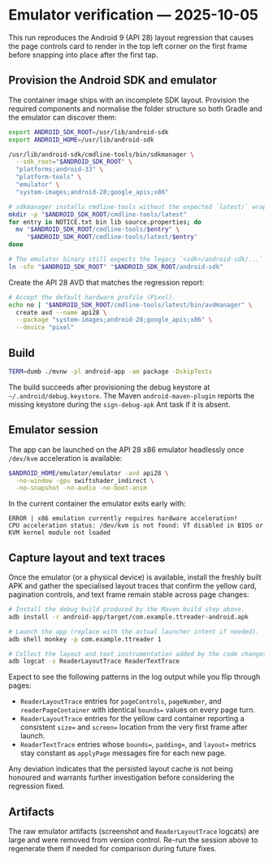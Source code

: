 # Emulator verification — 2025-10-05

This run reproduces the Android 9 (API 28) layout regression that causes the page controls card to render in the top left corner on the first frame before snapping into place after the first tap.

## Provision the Android SDK and emulator

The container image ships with an incomplete SDK layout. Provision the required components and normalise the folder structure so both Gradle and the emulator can discover them:

```bash
export ANDROID_SDK_ROOT=/usr/lib/android-sdk
export ANDROID_HOME=/usr/lib/android-sdk

/usr/lib/android-sdk/cmdline-tools/bin/sdkmanager \
  --sdk_root="$ANDROID_SDK_ROOT" \
  "platforms;android-33" \
  "platform-tools" \
  "emulator" \
  "system-images;android-28;google_apis;x86"

# sdkmanager installs cmdline-tools without the expected `latest/` wrapper.
mkdir -p "$ANDROID_SDK_ROOT/cmdline-tools/latest"
for entry in NOTICE.txt bin lib source.properties; do
  mv "$ANDROID_SDK_ROOT/cmdline-tools/$entry" \
     "$ANDROID_SDK_ROOT/cmdline-tools/latest/$entry"
done

# The emulator binary still expects the legacy `<sdk>/android-sdk/...` hierarchy.
ln -sfn "$ANDROID_SDK_ROOT" "$ANDROID_SDK_ROOT/android-sdk"
```

Create the API 28 AVD that matches the regression report:

```bash
# Accept the default hardware profile (Pixel).
echo no | "$ANDROID_SDK_ROOT/cmdline-tools/latest/bin/avdmanager" \
  create avd --name api28 \
  --package "system-images;android-28;google_apis;x86" \
  --device "pixel"
```

## Build

```bash
TERM=dumb ./mvnw -pl android-app -am package -DskipTests
```

The build succeeds after provisioning the debug keystore at `~/.android/debug.keystore`. The Maven `android-maven-plugin` reports the missing keystore during the `sign-debug-apk` Ant task if it is absent.

## Emulator session

The app can be launched on the API 28 x86 emulator headlessly once `/dev/kvm` acceleration is available:

```bash
$ANDROID_HOME/emulator/emulator -avd api28 \
  -no-window -gpu swiftshader_indirect \
  -no-snapshot -no-audio -no-boot-anim
```

In the current container the emulator exits early with:

```
ERROR | x86 emulation currently requires hardware acceleration!
CPU acceleration status: /dev/kvm is not found: VT disabled in BIOS or KVM kernel module not loaded
```

## Capture layout and text traces

Once the emulator (or a physical device) is available, install the freshly built APK and gather the specialised layout traces that confirm the yellow card, pagination controls, and text frame remain stable across page changes:

```bash
# Install the debug build produced by the Maven build step above.
adb install -r android-app/target/com.example.ttreader-android.apk

# Launch the app (replace with the actual launcher intent if needed).
adb shell monkey -p com.example.ttreader 1

# Collect the layout and text instrumentation added by the code changes.
adb logcat -s ReaderLayoutTrace ReaderTextTrace
```

Expect to see the following patterns in the log output while you flip through pages:

* `ReaderLayoutTrace` entries for `pageControls`, `pageNumber`, and `readerPageContainer` with identical `bounds=` values on every page turn.
* `ReaderLayoutTrace` entries for the yellow card container reporting a consistent `size=` and `screen=` location from the very first frame after launch.
* `ReaderTextTrace` entries whose `bounds=`, `padding=`, and `layout=` metrics stay constant as `applyPage` messages fire for each new page.

Any deviation indicates that the persisted layout cache is not being honoured and warrants further investigation before considering the regression fixed.

## Artifacts

The raw emulator artifacts (screenshot and `ReaderLayoutTrace` logcats) are large and were removed from version control. Re-run the session above to regenerate them if needed for comparison during future fixes.
